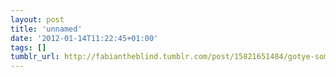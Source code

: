 ```yaml
---
layout: post
title: 'unnamed'
date: '2012-01-14T11:22:45+01:00'
tags: []
tumblr_url: http://fabiantheblind.tumblr.com/post/15821651484/gotye-somebody-that-i-used-to-know-feat
---
```

